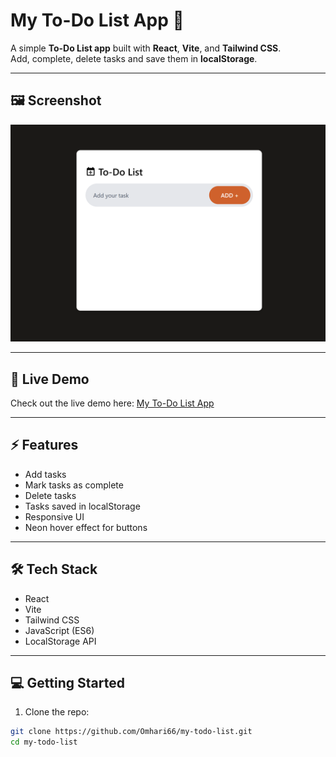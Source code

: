 # My To-Do List App 📝

A simple **To-Do List app** built with **React**, **Vite**, and **Tailwind CSS**.  
Add, complete, delete tasks and save them in **localStorage**.

---

## 🖼 Screenshot

![Screenshot of My To-Do App](src/assets/todo-screenshot.png)

---

## 🚀 Live Demo

Check out the live demo here: [My To-Do List App](https://my-toodo-list.netlify.app/)

---

## ⚡ Features

- Add tasks
- Mark tasks as complete
- Delete tasks
- Tasks saved in localStorage
- Responsive UI
- Neon hover effect for buttons

---

## 🛠 Tech Stack

- React
- Vite
- Tailwind CSS
- JavaScript (ES6)
- LocalStorage API

---

## 💻 Getting Started

1. Clone the repo:

```bash
git clone https://github.com/Omhari66/my-todo-list.git
cd my-todo-list
